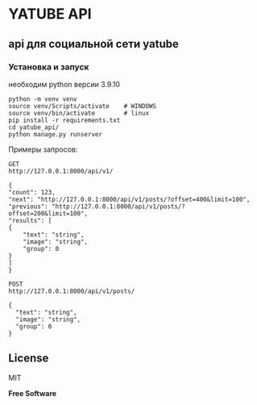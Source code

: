 #  YATUBE API

## api для социальной сети yatube

### Установка и запуск
необходим python версии 3.9.10
```
python -m venv venv
source venv/Scripts/activate    # WINDOWS
source venv/bin/activate        # linux
pip install -r requirements.txt
cd yatube_api/
python manage.py runserver
```

Примеры запросов:

```
GET
http://127.0.0.1:8000/api/v1/

{
"count": 123,
"next": "http://127.0.0.1:8000/api/v1/posts/?offset=400&limit=100",
"previous": "http://127.0.0.1:8000/api/v1/posts/?offset=200&limit=100",
"results": [
{
    "text": "string",
    "image": "string",
    "group": 0
}
]
}
```
```
POST
http://127.0.0.1:8000/api/v1/posts/

{
  "text": "string",
  "image": "string",
  "group": 0
}
```
## License

MIT

**Free Software**